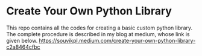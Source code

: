 # Create Your Own Python Library

This repo contains all the codes for creating a basic custom python library. The complete procedure is described in my blog at medium, whose link is given below.
https://souvikpl.medium.com/create-your-own-python-library-c2a8464cfbc
